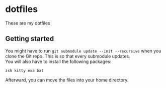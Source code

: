 # dotfiles
These are my dotfiles
## Getting started
You might have to run `git submodule update --init --recursive` when you clone the Git repo. This is so that every submodule updates.<br>
You will also have to install the following packages:
```
zsh kitty exa bat
```
Afterward, you can move the files into your home directory.
